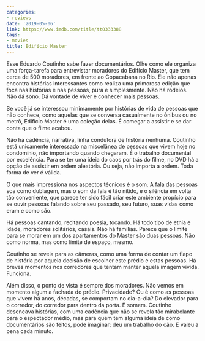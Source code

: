```yaml
---
categories:
- reviews
date: '2019-05-06'
link: https://www.imdb.com/title/tt0333388
tags:
- movies
title: Edifício Master
---
```


Esse Eduardo Coutinho sabe fazer documentários. Olhe como ele organiza uma força-tarefa para entrevistar moradores do Edifício Master, que tem cerca de 500 moradores, em frente ao Copacabana no Rio. Ele não apenas encontra histórias interessantes como realiza uma primorosa edição que foca nas histórias e nas pessoas, pura e simplesmente. Não há rodeios. Não dá sono. Dá vontade de viver e conhecer mais pessoas.

Se você já se interessou minimamente por histórias de vida de pessoas que não conhece, como aquelas que se conversa casualmente no ônibus ou no metrô, Edifício Master é uma coleção delas. É começar a assistir e se dar conta que o filme acabou.

Não há cadência, narrativa, linha condutora de história nenhuma. Coutinho está unicamente interessado na miscelânea de pessoas que vivem hoje no condomínio, não importando quando chegaram. É o trabalho documental por excelência. Para se ter uma ideia do caos por trás do filme, no DVD há a opção de assistir em ordem aleatória. Ou seja, não importa a ordem. Toda forma de ver é válida.

O que mais impressiona nos aspectos técnicos é o som. A fala das pessoas soa como dublagem, mas o som da fala é tão nítido, e o silência em volta tão conveniente, que parece ter sido fácil criar este ambiente propício para se ouvir pessoas falando sobre seu passado, seu futuro, suas vidas como eram e como são.

Há pessoas cantando, recitando poesia, tocando. Há todo tipo de etnia e idade, moradores solitários, casais. Não há famílias. Parece que o limite para se morar em um dos apartamentos do Master são duas pessoas. Não como norma, mas como limite de espaço, mesmo.

Coutinho se revela para as câmeras, como uma forma de contar um fiapo de história por aquela decisão de escolher este prédio e estas pessoas. Há breves momentos nos corredores que tentam manter aquela imagem vívida. Funciona.

Além disso, o ponto de vista é sempre dos moradores. Não vemos em momento algum a fachada do prédio. Privacidade? Ou é como as pessoas que vivem há anos, décadas, se comportam no dia-a-dia? Do elevador para o corredor, do corredor para dentro da porta. E somem. Coutinho desencava histórias, com uma cadência que não se revela tão mirabolante para o espectador médio, mas para quem tem alguma ideia de como documentários são feitos, pode imaginar: deu um trabalho do cão. E valeu a pena cada minuto.